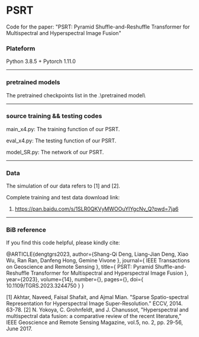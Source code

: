 # PSRT
Code for the paper: "PSRT: Pyramid Shuffle-and-Reshuffle Transformer for Multispectral and Hyperspectral Image Fusion"
### Plateform
Python 3.8.5 + Pytorch 1.11.0
______

### pretrained models
The pretrained checkpoints list in the .\pretrained model\
______

### source training && testing codes
main_x4.py: The training function of our PSRT.

eval_x4.py: The testing function of our PSRT.

model_SR.py: The network of our PSRT.

______
### Data
The simulation of our data refers to [1] and [2].

Complete training and test data download link:
1. <https://pan.baidu.com/s/1SLR0QKVyMWOOuYIYgcNv_Q?pwd=7ja6>
______

### BiB reference
If you find this code helpful, please kindly cite:

@ARTICLE{dengtgrs2023,
author={Shang-Qi Deng, Liang-Jian Deng, Xiao Wu, Ran Ran, Danfeng Hong, Gemine Vivone },
journal={ IEEE Transactions on Geoscience and Remote Sensing },
title={ PSRT: Pyramid Shuffle-and-Reshuffle Transformer for Multispectral and Hyperspectral Image Fusion },
year={2023},
volume={14},
number={},
pages={},
doi={ 10.1109/TGRS.2023.3244750 }
   }


[1] Akhtar, Naveed, Faisal Shafait, and Ajmal Mian. "Sparse Spatio-spectral Representation for Hyperspectral Image Super-Resolution." ECCV, 2014. 63-78.
[2] N. Yokoya, C. Grohnfeldt, and J. Chanussot, "Hyperspectral and multispectral data fusion: a comparative review of the recent literature," IEEE Geoscience and Remote Sensing Magazine, vol.5, no. 2, pp. 29-56, June 2017.

